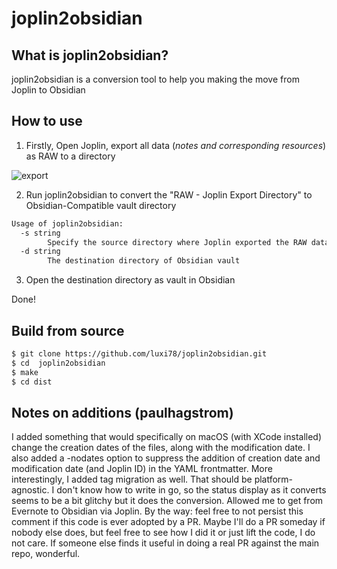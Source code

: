 # joplin2obsidian

## What is joplin2obsidian?
joplin2obsidian is a conversion tool to help you making the move from Joplin to Obsidian

## How to use
1. Firstly, Open Joplin, export all data (*notes and corresponding resources*) as RAW to a directory

![export](exportnotes.png)

2. Run joplin2obsidian to convert the "RAW - Joplin Export Directory" to Obsidian-Compatible vault directory 
~~~bash
Usage of joplin2obsidian:
  -s string
        Specify the source directory where Joplin exported the RAW data
  -d string
        The destination directory of Obsidian vault
~~~

3. Open the destination directory as vault in Obsidian

Done!

## Build from source
~~~bash
$ git clone https://github.com/luxi78/joplin2obsidian.git
$ cd  joplin2obsidian
$ make
$ cd dist
~~~

## Notes on additions (paulhagstrom)

I added something that would specifically on macOS (with XCode installed)
change the creation dates of the files, along with the modification date.
I also added a -nodates option to suppress the addition of creation date
and modification date (and Joplin ID) in the YAML frontmatter.
More interestingly, I added tag migration as well.  That should be platform-
agnostic.  I don't know how to write in go, so the status display as it converts
seems to be a bit glitchy but it does the conversion.  Allowed me to get from
Evernote to Obsidian via Joplin.  By the way: feel free to not persist this
comment if this code is ever adopted by a PR.  Maybe I'll do a PR someday if
nobody else does, but feel free to see how I did it or just lift the code,
I do not care.  If someone else finds it useful in doing a real PR against
the main repo, wonderful.